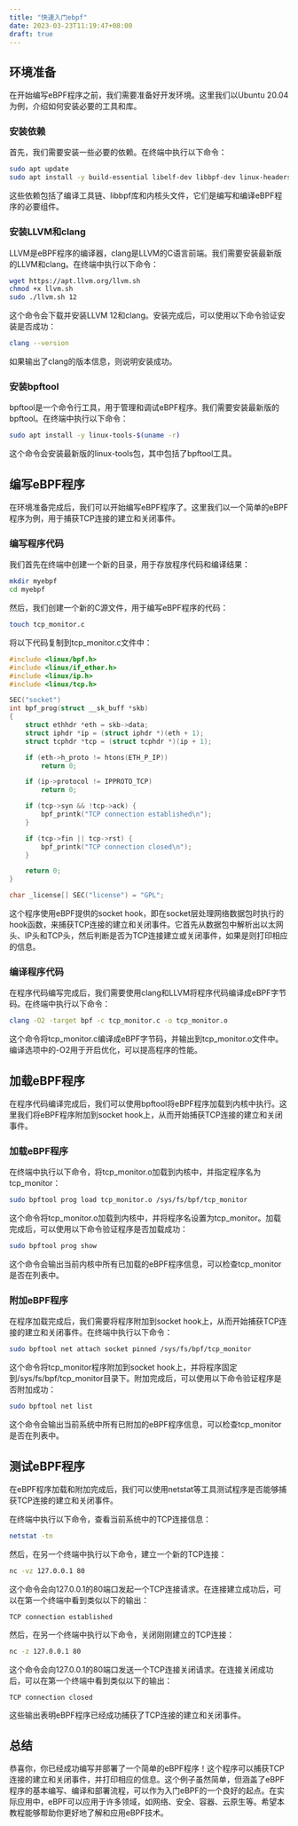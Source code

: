 ```yaml
---
title: "快速入门ebpf"
date: 2023-03-23T11:19:47+08:00
draft: true
---
```


## 环境准备

在开始编写eBPF程序之前，我们需要准备好开发环境。这里我们以Ubuntu 20.04为例，介绍如何安装必要的工具和库。

### 安装依赖

首先，我们需要安装一些必要的依赖。在终端中执行以下命令：

```bash
sudo apt update
sudo apt install -y build-essential libelf-dev libbpf-dev linux-headers-$(uname -r)
```

这些依赖包括了编译工具链、libbpf库和内核头文件，它们是编写和编译eBPF程序的必要组件。

### 安装LLVM和clang

LLVM是eBPF程序的编译器，clang是LLVM的C语言前端。我们需要安装最新版的LLVM和clang。在终端中执行以下命令：

```bash
wget https://apt.llvm.org/llvm.sh
chmod +x llvm.sh
sudo ./llvm.sh 12
```

这个命令会下载并安装LLVM 12和clang。安装完成后，可以使用以下命令验证安装是否成功：

```bash
clang --version
```

如果输出了clang的版本信息，则说明安装成功。

### 安装bpftool

bpftool是一个命令行工具，用于管理和调试eBPF程序。我们需要安装最新版的bpftool。在终端中执行以下命令：

```bash
sudo apt install -y linux-tools-$(uname -r)
```

这个命令会安装最新版的linux-tools包，其中包括了bpftool工具。

## 编写eBPF程序

在环境准备完成后，我们可以开始编写eBPF程序了。这里我们以一个简单的eBPF程序为例，用于捕获TCP连接的建立和关闭事件。

### 编写程序代码

我们首先在终端中创建一个新的目录，用于存放程序代码和编译结果：

```bash
mkdir myebpf
cd myebpf
```

然后，我们创建一个新的C源文件，用于编写eBPF程序的代码：

```bash
touch tcp_monitor.c
```

将以下代码复制到tcp_monitor.c文件中：

```c
#include <linux/bpf.h>
#include <linux/if_ether.h>
#include <linux/ip.h>
#include <linux/tcp.h>

SEC("socket")
int bpf_prog(struct __sk_buff *skb)
{
    struct ethhdr *eth = skb->data;
    struct iphdr *ip = (struct iphdr *)(eth + 1);
    struct tcphdr *tcp = (struct tcphdr *)(ip + 1);

    if (eth->h_proto != htons(ETH_P_IP))
        return 0;

    if (ip->protocol != IPPROTO_TCP)
        return 0;

    if (tcp->syn && !tcp->ack) {
        bpf_printk("TCP connection established\n");
    }

    if (tcp->fin || tcp->rst) {
        bpf_printk("TCP connection closed\n");
    }

    return 0;
}

char _license[] SEC("license") = "GPL";
```

这个程序使用eBPF提供的socket hook，即在socket层处理网络数据包时执行的hook函数，来捕获TCP连接的建立和关闭事件。它首先从数据包中解析出以太网头、IP头和TCP头，然后判断是否为TCP连接建立或关闭事件，如果是则打印相应的信息。

### 编译程序代码

在程序代码编写完成后，我们需要使用clang和LLVM将程序代码编译成eBPF字节码。在终端中执行以下命令：

```bash
clang -O2 -target bpf -c tcp_monitor.c -o tcp_monitor.o
```

这个命令将tcp_monitor.c编译成eBPF字节码，并输出到tcp_monitor.o文件中。编译选项中的-O2用于开启优化，可以提高程序的性能。

## 加载eBPF程序

在程序代码编译完成后，我们可以使用bpftool将eBPF程序加载到内核中执行。这里我们将eBPF程序附加到socket hook上，从而开始捕获TCP连接的建立和关闭事件。

### 加载eBPF程序

在终端中执行以下命令，将tcp_monitor.o加载到内核中，并指定程序名为tcp_monitor：

```bash
sudo bpftool prog load tcp_monitor.o /sys/fs/bpf/tcp_monitor
```

这个命令将tcp_monitor.o加载到内核中，并将程序名设置为tcp_monitor。加载完成后，可以使用以下命令验证程序是否加载成功：

```bash
sudo bpftool prog show
```

这个命令会输出当前内核中所有已加载的eBPF程序信息，可以检查tcp_monitor是否在列表中。

### 附加eBPF程序

在程序加载完成后，我们需要将程序附加到socket hook上，从而开始捕获TCP连接的建立和关闭事件。在终端中执行以下命令：

```bash
sudo bpftool net attach socket pinned /sys/fs/bpf/tcp_monitor
```

这个命令将tcp_monitor程序附加到socket hook上，并将程序固定到/sys/fs/bpf/tcp_monitor目录下。附加完成后，可以使用以下命令验证程序是否附加成功：

```bash
sudo bpftool net list
```

这个命令会输出当前系统中所有已附加的eBPF程序信息，可以检查tcp_monitor是否在列表中。

## 测试eBPF程序

在eBPF程序加载和附加完成后，我们可以使用netstat等工具测试程序是否能够捕获TCP连接的建立和关闭事件。

在终端中执行以下命令，查看当前系统中的TCP连接信息：

```bash
netstat -tn
```

然后，在另一个终端中执行以下命令，建立一个新的TCP连接：

```bash
nc -vz 127.0.0.1 80
```

这个命令会向127.0.0.1的80端口发起一个TCP连接请求。在连接建立成功后，可以在第一个终端中看到类似以下的输出：

```
TCP connection established
```

然后，在另一个终端中执行以下命令，关闭刚刚建立的TCP连接：

```bash
nc -z 127.0.0.1 80
```

这个命令会向127.0.0.1的80端口发送一个TCP连接关闭请求。在连接关闭成功后，可以在第一个终端中看到类似以下的输出：

```
TCP connection closed
```

这些输出表明eBPF程序已经成功捕获了TCP连接的建立和关闭事件。

## 总结

恭喜你，你已经成功编写并部署了一个简单的eBPF程序！这个程序可以捕获TCP连接的建立和关闭事件，并打印相应的信息。这个例子虽然简单，但涵盖了eBPF程序的基本编写、编译和部署流程，可以作为入门eBPF的一个良好的起点。在实际应用中，eBPF可以应用于许多领域，如网络、安全、容器、云原生等。希望本教程能够帮助你更好地了解和应用eBPF技术。